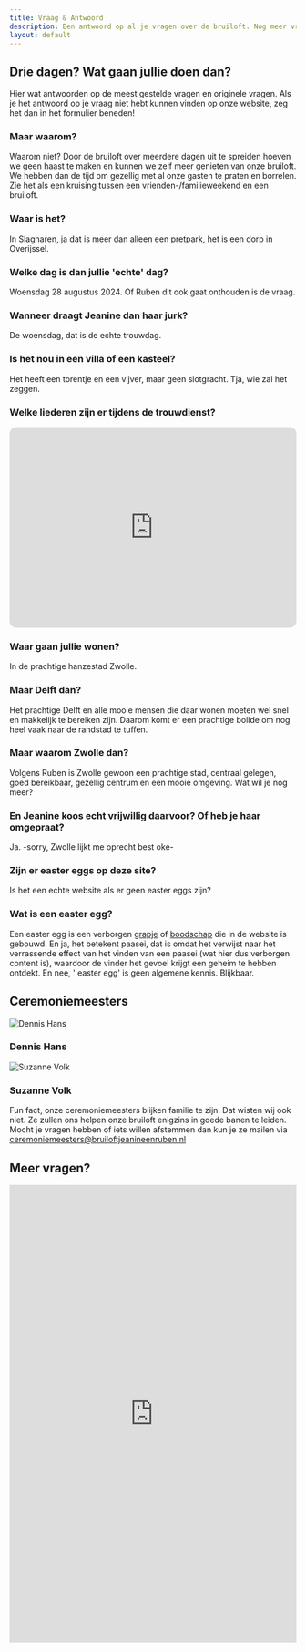 ```yaml
---
title: Vraag & Antwoord
description: Een antwoord op al je vragen over de bruiloft. Nog meer vragen? Gebruik het formulier of mail de ceremoniemeesters!
layout: default
---
```


## Drie dagen? Wat gaan jullie doen dan?

Hier wat antwoorden op de meest gestelde vragen en originele vragen. Als je het antwoord op je vraag niet hebt kunnen
vinden op onze website, zeg het dan in het formulier beneden!

### Maar waarom?

Waarom niet? Door de bruiloft over meerdere dagen uit te spreiden hoeven we geen haast te maken en kunnen we zelf meer
genieten van onze bruiloft. We hebben dan de tijd om gezellig met al onze gasten te praten en borrelen. Zie het als een
kruising tussen een vrienden-/familieweekend en een bruiloft.

### Waar is het?

In Slagharen, ja dat is meer dan alleen een pretpark, het is een dorp in Overijssel.

### Welke dag is dan jullie 'echte' dag?

Woensdag 28 augustus 2024. Of Ruben dit ook gaat onthouden is de vraag.

### Wanneer draagt Jeanine dan haar jurk?

De woensdag, dat is de echte trouwdag.

### Is het nou in een villa of een kasteel?

Het heeft een torentje en een vijver, maar geen slotgracht. Tja, wie zal het zeggen.

### Welke liederen zijn er tijdens de trouwdienst?

<iframe style="border-radius:12px" src="https://open.spotify.com/embed/playlist/2xqVb2HAzhEFOSeOnvR7f6?utm_source=generator" width="100%" height="352" frameBorder="0" allowfullscreen="" allow="autoplay; clipboard-write; encrypted-media; fullscreen; picture-in-picture" loading="lazy"></iframe>

### Waar gaan jullie wonen?

In de prachtige hanzestad Zwolle.

### Maar Delft dan?

Het prachtige Delft en alle mooie mensen die daar wonen moeten wel snel en makkelijk te bereiken zijn. Daarom komt er
een prachtige bolide om nog heel vaak naar de randstad te tuffen.

### Maar waarom Zwolle dan?

Volgens Ruben is Zwolle gewoon een
prachtige stad, centraal gelegen, goed bereikbaar, gezellig centrum en een mooie omgeving. Wat wil je nog meer?

### En Jeanine koos echt vrijwillig daarvoor? Of heb je haar omgepraat?

Ja. -sorry, Zwolle lijkt me oprecht best oké-

### Zijn er easter eggs op deze site?

Is het een echte website als er geen easter eggs zijn?

### Wat is een easter egg?

Een easter egg is een verborgen [grapje](/grapje) of [boodschap](https://www.youtube.com/watch?v=L5K-PsoL5_I) die in de website is
gebouwd. En ja, het betekent paasei, dat is omdat het verwijst naar het verrassende effect van het vinden van een
paasei (wat hier dus verborgen content is), waardoor de vinder het gevoel krijgt een geheim te hebben ontdekt. En nee, '
easter egg' is geen algemene kennis. Blijkbaar.

## Ceremoniemeesters

<div class="w-full flex mb-4">
<div class="p-2 md:p-10">
<img src="/images/de_meest_sexy_man.jpg" alt="Dennis Hans" onclick="play('whisper')" class="rounded-full">
<h3 class="w-full text-center text-xl md:text-2xl mt-4">Dennis Hans</h3>
<audio id="whisper" src="/audio/careless_whispers.mp3"></audio>
</div>
<div class="p-2 md:p-10">
<img src="/images/suzanne_volk.jpg" alt="Suzanne Volk" onclick="play('hey')" class="rounded-full">
<h3 class="w-full text-center text-xl md:text-2xl mt-4">Suzanne Volk</h3>
<audio id="hey" src="/audio/hey-brother.mp3"></audio>
</div>
</div>

Fun fact, onze ceremoniemeesters blijken familie te zijn. Dat wisten wij ook niet. Ze zullen ons helpen onze bruiloft
enigzins in goede banen te leiden. Mocht je vragen hebben of iets willen afstemmen dan kun je ze mailen
via <a href="mailto:ceremoniemeesters@bruiloftjeanineenruben.nl" class="break-all">
ceremoniemeesters@bruiloftjeanineenruben.nl</a>

## Meer vragen?

<iframe src="https://docs.google.com/forms/d/e/1FAIpQLSe5tllTrF1NmT9Jg_9AMJzFfhz3uP2gpb0uKWrr-lT0SUQXmw/viewform?embedded=true" width="100%" height="803" frameborder="0" marginheight="0" marginwidth="0">
Laden…</iframe>
